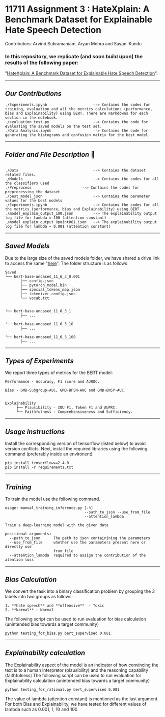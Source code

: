 # 11711 Assignment 3 : HateXplain: A Benchmark Dataset for Explainable Hate Speech Detection 

Contributors: Arvind Subramaniam, Aryan Mehra and Sayani Kundu

### In this repository, we replicate (and soon build upon) the results of the following paper: 

"[HateXplain: A Benchmark Dataset for Explainable Hate Speech Detection](https://arxiv.org/abs/2012.10289)". 
<!-- Please follow this [link] "" for the repo to the main paper.  -->


------------------------------------------
***Our Contributions*** 
------------------------------------------

~~~
./Experiments.ipynb                     --> Contains the codes for training, evaluation and all the metrics calculations (performance, bias and Explainability) using BERT. There are markdowns for each section in the notebook.
./evaluation_test.py                    --> Contains the code for evaluating the saved models on the test set.
./Data Analysis.ipynb                   --> Contains the code for generating the histograms and confusion matrix for the best model.
~~~

------------------------------------------
***Folder and File Description*** :open_file_folder:	
------------------------------------------
~~~

./Data                                  --> Contains the dataset related files.
./Models                                --> Contains the codes for all the classifiers used
./Preprocess  	                   --> Contains the codes for preprocessing the dataset	
./best_model_json                       --> Contains the parameter values for the best models
./Experiments.ipynb                     --> Contains the codes for all the metrics (performance, bias and Explainability) using BERT
./model_explain_output_100.json         --> The explainability output log file for lambda = 100 (attention constant)
./model_explain_output_0point001.json   --> The explainability output log file for lambda = 0.001 (attention constant)
~~~

------------------------------------------
***Saved Models*** 
------------------------------------------
Due to the large size of the saved models folder, we have shared a drive link to access the same "[here](https://drive.google.com/drive/folders/1_PVUHwvY7EHoc_w9Ebqg1dgh9R9e2p87?usp=sharing)". The folder structure is as follows:
```
Saved
└── bert-base-uncased_11_6_3_0.001
       ├── config.json
       ├── pytorch_model.bin
       ├── special_tokens_map.json  
       ├── tokenizer_config.json
       └── vocab.txt
       
       
└── bert-base-uncased_11_6_3_1
       ├── ...   
       
└── bert-base-uncased_11_6_3_10
       ├── ...     
       
└── bert-base-uncased_11_6_3_100
       ├── ...
```
------------------------------------------
***Types of Experiments*** 
------------------------------------------
We report three types of metrics for the BERT model:
```
Performance - Accuracy, F1 score and AUROC.

Bias - GMB-Subgroup-AUC, GMB-BPSN-AUC and GMB-BNSP-AUC.


Explainability
     ├── Plausibility - IOU F1, Token F1 and AUPRC.
     └── Faithfulness - Comprehensiveness and Sufficiency.
```


------------------------------------------
***Usage instructions*** 
------------------------------------------
Install the corresponding version of tensorflow (listed below) to avoid version conflicts. Next, install the required libraries using the following command (preferably inside an environent)

~~~
pip install tensorflow==2.4.0
pip install -r requirements.txt
~~~

------------------------------------------
***Training*** 
------------------------------------------
To train the model use the following command.

~~~
usage: manual_training_inference.py [-h]
                                    --path_to_json --use_from_file
                                    --attention_lambda

Train a deep-learning model with the given data

positional arguments:
  --path_to_json      The path to json containining the parameters
  --use_from_file     whether use the parameters present here or directly use
                      from file
  --attention_lambda  required to assign the contribution of the atention loss

~~~

------------------------------------------
***Bias Calculation*** 
------------------------------------------
We convert the task into a binary classification problem by grouping the 3 labels into two groups as follows:

```
1. **hate speech** and **offensive**  - Toxic
2. **Normal** - Normal
```
The following script can be used to run evaluation for bias calculation (unintended bias towards a target community)

```
python testing_for_bias.py bert_supervised 0.001
```

------------------------------------------
***Explainability calculation*** 
------------------------------------------
The Explainability aspect of the model is an indicator of how convincing the text is to a human interpretor (plausibility) and the reasoning capability (faithfulness)
The following script can be used to run evaluation for Explainability calculation (unintended bias towards a target community)

```
python testing_for_rational.py bert_supervised 0.001
```


The value of lambda (attention constant) is mentioned as the last argument. For both Bias and Explainability, we have tested for different values of lambda such as 0.001, 1, 10 and 100.
